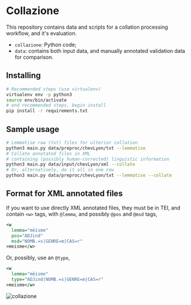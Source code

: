 # Collazione

This repository contains data and scripts for a collation processing workflow, and it's evaluation.


- `collazione`: Python code;
- `data`: contains both input data, and manually annotated validation data for comparison.


## Installing

```bash
# Recommended steps (use virtualenv)
virtualenv env -p python3
source env/bin/activate
# end recommended steps, begin install
pip install -r requirements.txt
```

## Sample usage

```bash
# Lemmatise raw (txt) files for ulterior collation
python3 main.py data/preproc/chevLyon/txt --lemmatise
# Collate annotated files in XML 
# containing (possibly human-corrected) linguistic information
python3 main.py data/input/chevLyon/xml --collate
# Or, alternatively, do it all in one row
python3 main.py data/preproc/chevLyon/txt --lemmatise --collate
```

## Format for XML annotated files

If you want to use directly XML annotated files,
they must be in TEI, and contain `<w>` tags,
with `@lemma`, and possibly `@pos` and `@msd` tags,

```xml
<w 
  lemma="mëisme" 
  pos="ADJind" 
  msd="NOMB.=s|GENRE=m|CAS=r"
>meisme</w>
```
Or, possibly, use an `@type`,

```xml
<w 
  lemma="mëisme"
  type="ADJind|NOMB.=s|GENRE=m|CAS=r"
>meisme</w>
```


![collazione](https://upload.wikimedia.org/wikipedia/commons/8/8a/Barista_Fair_Trade_Coffee%2C_Gotgatan_67%2C_cappucino_%284386813991%29.jpg "Due cappucini")

